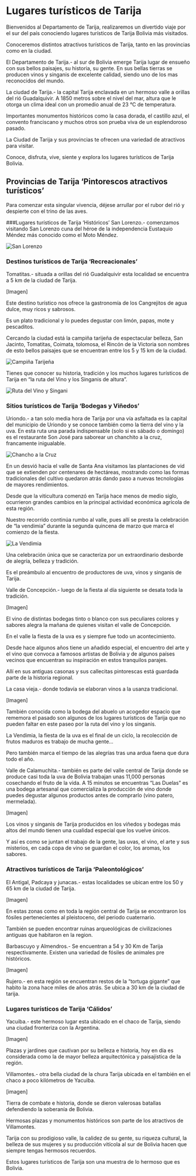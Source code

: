 # Lugares turísticos de Tarija

Bienvenidos al Departamento de Tarija, realizaremos un divertido viaje por el sur del país conociendo lugares turísticos de Tarija Bolivia más visitados.

Conoceremos distintos atractivos turísticos de Tarija, tanto en las provincias como en la ciudad.

El Departamento de Tarija.- al sur de Bolivia emerge Tarija lugar de ensueño con sus bellos paisajes, su historia, su gente.
En sus bellas tierras se producen vinos y singanis de excelente calidad, siendo uno de los mas reconocidos del mundo.

La ciudad de Tarija.- la capital Tarija enclavada en un hermoso valle a orillas del rió Guadalquivir.
A 1850 metros sobre el nivel del mar, altura que le otorga un clima ideal con un promedio anual de 23 °C de temperatura.

Importantes monumentos históricos como la casa dorada, el castillo azul, el convento franciscano y muchos otros son prueba viva de un esplendoroso pasado.

La Ciudad de Tarija y sus provincias te ofrecen una variedad de atractivos para visitar.

Conoce, disfruta, vive, siente y explora los lugares turísticos de Tarija Bolivia.


## Provincias de Tarija ‘Pintorescos atractivos turísticos’
Para comenzar esta singular vivencia, déjese arrullar por el rubor del rió y despierte con el trino de las aves.

###Lugares turísticos de Tarija ‘Históricos’
San Lorenzo.- comenzamos visitando San Lorenzo cuna del héroe de la independencia Eustaquio Méndez más conocido como el Moto Méndez.

![San Lorenzo](https://upload.wikimedia.org/wikipedia/commons/1/15/Iglesia_de_San_Lorenzo_-_Tarija..jpg )

### Destinos turísticos de Tarija ‘Recreacionales’
Tomatitas.- situada a orillas del rió Guadalquivir esta localidad se encuentra a 5 km de la ciudad de Tarija.

[Imagen]

Este destino turístico nos ofrece la gastronomía de los Cangrejitos de agua dulce, muy ricos y sabrosos.

Es un plato tradicional y lo puedes degustar con limón, papas, mote y pescaditos.

Cercando la ciudad está la campiña tarijeña de espectacular belleza, San Jacinto, Tomatitas, Coimata, tolomosa, el Rincón de la Victoria son nombres de esto bellos paisajes que se encuentran entre los 5 y 15 km de la ciudad.

![Campiña Tarijeña](http://1.bp.blogspot.com/-yBgCCGIboKY/T2c_Mrk7A-I/AAAAAAAACCI/NUIFicC51Rw/s1600/coimata.jpg )

Tienes que conocer su historia, tradición y los muchos lugares turísticos de Tarija en “la ruta del Vino y los Singanis de altura”.

![Ruta del Vino y Singani](http://www.pathsofexcellence.org/wp-content/uploads/2013/05/tarija_vinedos.jpg )

### Sitios turísticos de Tarija ‘Bodegas y Viñedos’
Uriondo.- a tan solo media hora de Tarija por una vía asfaltada es la capital del municipio de Uriondo y se conoce también como la tierra del vino y la uva.
En esta ruta una parada indispensable (solo si es sábado o domingo) es el restaurante Son José para saborear un chanchito a la cruz, francamente inigualable.

![Chancho a la Cruz](http://www.eldeber.com.bo/export/sites/eldeber/img/2015/12/16/5671e57d045c4.jpeg )

En un desvió hacia el valle de Santa Ana visitamos las plantaciones de vid que se extienden por centenares de hectáreas, mostrando como las formas tradicionales del cultivo quedaron atrás dando paso a nuevas tecnologías de mayores rendimientos.

Desde que la viticultura comenzó en Tarija hace menos de medio siglo, ocurrieron grandes cambios en la principal actividad económica agrícola de esta región.

Nuestro recorrido continúa rumbo al valle, pues allí se presta la celebración de “la vendimia” durante la segunda quincena de marzo que marca el comienzo de la fiesta.

![La Vendimia](http://www.lostiempos.com/sites/default/files/styles/noticia_detalle/public/media_imagen/2016/3/5/5_vendimia.jpg?itok=z4SBVUaR )

Una celebración única que se caracteriza por un extraordinario desborde de alegría, belleza y tradición.

Es el preámbulo al encuentro de productores de uva, vinos y singanis de Tarija.

Valle de Concepción.- luego de la fiesta al día siguiente se desata toda la tradición.

[Imagen]

El vino de distintas bodegas tinto o blanco con sus peculiares colores y sabores alegra la mañana de quienes visitan el valle de Concepción.

En el valle la fiesta de la uva es y siempre fue todo un acontecimiento.

Desde hace algunos años tiene un añadido especial, el encuentro del arte y el vino que convoca a famosos artistas de Bolivia y de algunos países vecinos que encuentran su inspiración en estos tranquilos parajes.

Allí en sus antiguas casonas y sus callecitas pintorescas está guardada parte de la historia regional.

La casa vieja.- donde todavía se elaboran vinos a la usanza tradicional.

[Imagen]

También conocida como la bodega del abuelo un acogedor espacio que rememora el pasado son algunos de los lugares turísticos de Tarija que no pueden faltar en este paseo por la ruta del vino y los singanis.

La Vendimia, la fiesta de la uva es el final de un ciclo, la recolección de frutos maduros es trabajo de mucha gente…

Pero también marca el tiempo de las alegrías tras una ardua faena que dura todo el año.

Valle de Calamuchita.- también es parte del valle central de Tarija donde se produce casi toda la uva de Bolivia trabajan unas 11,000 personas cosechando el fruto de la vida.
A 15 minutos se encuentras “Las Duelas” es una bodega artesanal que comercializa la producción de vino donde puedes degustar algunos productos antes de comprarlo (vino patero, mermelada).

[Imagen]

Los vinos y singanis de Tarija producidos en los viñedos y bodegas más altos del mundo tienen una cualidad especial que los vuelve únicos.

Y así es como se juntan el trabajo de la gente, las uvas, el vino, el arte y sus misterios, en cada copa de vino se guardan el color, los aromas, los sabores.

### Atractivos turísticos de Tarija ‘Paleontológicos’
El Antigal, Padcaya y junacas.- estas localidades se ubican entre los 50 y 65 km de la ciudad de Tarija.

[Imagen]

En estas zonas como en toda la región central de Tarija se encontraron los fósiles pertenecientes al pleistoceno, del periodo cuaternario.

También se pueden encontrar ruinas arqueológicas de civilizaciones antiguas que habitaron en la region.

Barbascuyo y Almendros.- Se encuentran a 54 y 30 Km de Tarija respectivamente.
Existen una variedad de fósiles de animales pre históricos.

[Imagen]

Rujero.- en esta región se encuentran restos de la “tortuga gigante” que habito la zona hace miles de años atrás.
Se ubica a 30 km de la ciudad de tarija.

### Lugares turísticos de Tarija ‘Cálidos’
Yacuiba.- este hermoso lugar esta ubicado en el chaco de Tarija, siendo una ciudad fronteriza con la Argentina.

[Imagen]

Plazas y jardines que cautivan por su belleza e historia, hoy en día es considerada como la de mayor belleza arquitectónica y paisajística de la región.

Villamontes.- otra bella ciudad de la chura Tarija ubicada en el también en el chaco a poco kilómetros de Yacuiba.

[imagen]

Tierra de combate e historia, donde se dieron valerosas batallas defendiendo la soberanía de Bolivia.

Hermosas plazas y monumentos históricos son parte de los atractivos de Villamontes.

Tarija con su prodigioso valle, la calidez de su gente, su riqueza cultural, la belleza de sus mujeres y su producción vitícola al sur de Bolivia hacen que siempre tengas hermosos recuerdos.

Estos lugares turísticos de Tarija son una muestra de lo hermoso que es Bolivia.